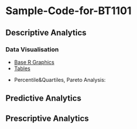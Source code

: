 # Sample-Code-for-BT1101
## Descriptive Analytics
### Data Visualisation
- [Base R Graphics](1-1.md)
- [Tables](1-2.md)
* Percentile&Quartiles, Pareto Analysis:
## Predictive Analytics
## Prescriptive Analytics
